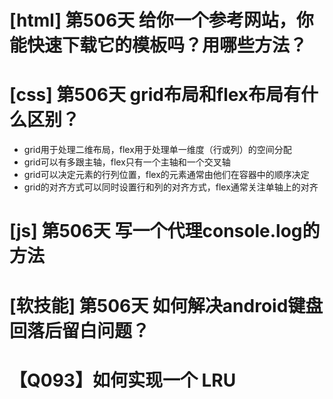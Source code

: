 # [html] 第506天 给你一个参考网站，你能快速下载它的模板吗？用哪些方法？

# [css] 第506天 grid布局和flex布局有什么区别？

- grid用于处理二维布局，flex用于处理单一维度（行或列）的空间分配
- grid可以有多跟主轴，flex只有一个主轴和一个交叉轴
- grid可以决定元素的行列位置，flex的元素通常由他们在容器中的顺序决定
- grid的对齐方式可以同时设置行和列的对齐方式，flex通常关注单轴上的对齐

# [js] 第506天 写一个代理console.log的方法

# [软技能] 第506天 如何解决android键盘回落后留白问题？

# 【Q093】如何实现一个 LRU
